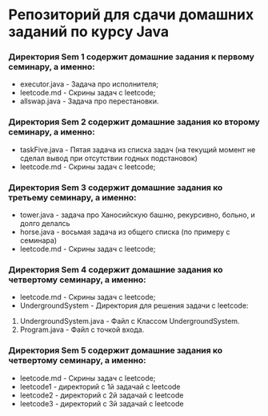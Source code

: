 # Репозиторий для сдачи домашних заданий по курсу Java

### Директория Sem 1 содержит домашние задания к первому семинару, а именно:
* executor.java - Задача про исполнителя;
* leetcode.md - Скрины задач с leetcode;
* allswap.java - Задача про перестановки.

### Директория Sem 2 содержит домашние задания ко второму семинару, а именно:
* taskFive.java - Пятая задача из списка задач (на текущий момент не сделал вывод при отсутствии годных подстановок)
* leetcode.md - Скрины задач с leetcode;

### Директория Sem 3 содержит домашние задания ко третьему семинару, а именно:
* tower.java - задача про Ханосийскую башню, рекурсивно, больно, и долго делалсь
* horse.java - восьмая задача из общего списка (по примеру с семинара)
* leetcode.md - Скрины задач с leetcode;

### Директория Sem 4 содержит домашние задания ко четвертому семинару, а именно:
* leetcode.md - Скрины задач с leetcode;
* UndergroundSystem - Директория для решения задачи с leetcode:
1. UndergroundSystem.java - Файл с Классом UndergroundSystem.
2. Program.java - Файл с точкой входа.

### Директория Sem 5 содержит домашние задания ко четвертому семинару, а именно:
* leetcode.md - Скрины задач с leetcode;
* leetcode1 - директорий с 1й задачай с leetcode
* leetcode2 - директорий с 2й задачай с leetcode
* leetcode3 - директорий с 3й задачай с leetcode
 